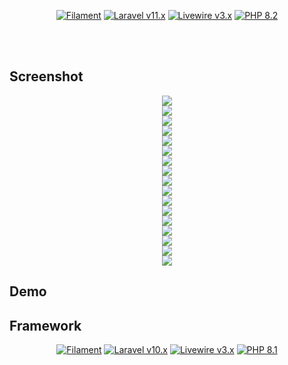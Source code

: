 <p align="center">
    <a href="https://github.com/filamentphp/filament/actions"><img alt="Filament" src="https://img.shields.io/badge/Filament-v3.x-orange?style=for-the-badge"></a>
    <a href="https://laravel.com"><img alt="Laravel v11.x" src="https://img.shields.io/badge/Laravel-v11.x-FF2D20?style=for-the-badge&logo=laravel"></a>
    <a href="https://livewire.laravel.com"><img alt="Livewire v3.x" src="https://img.shields.io/badge/Livewire-v3.x-FB70A9?style=for-the-badge"></a>
    <a href="https://php.net"><img alt="PHP 8.2" src="https://img.shields.io/badge/PHP-8.1-777BB4?style=for-the-badge&logo=php"></a>
</p>

<br>
<br>

## Screenshot

<summary> 
<p align="center">
    <img src="https://github.com/isaandreanme/dashboard-app/blob/main/Screenshots/1.png" />
    <br>
        <img src="https://github.com/isaandreanme/dashboard-app/blob/main/Screenshots/2.png" />
    <br>
        <img src="https://github.com/isaandreanme/dashboard-app/blob/main/Screenshots/3.png" />
    <br>
        <img src="https://github.com/isaandreanme/dashboard-app/blob/main/Screenshots/4.png" />
    <br>
        <img src="https://github.com/isaandreanme/dashboard-app/blob/main/Screenshots/5.png" />
    <br>
        <img src="https://github.com/isaandreanme/dashboard-app/blob/main/Screenshots/6.png" />
    <br>
        <img src="https://github.com/isaandreanme/dashboard-app/blob/main/Screenshots/7.png" />
    <br>
        <img src="https://github.com/isaandreanme/dashboard-app/blob/main/Screenshots/8.png" />
    <br>
        <img src="https://github.com/isaandreanme/dashboard-app/blob/main/Screenshots/9.png" />
    <br>
        <img src="https://github.com/isaandreanme/dashboard-app/blob/main/Screenshots/10.png" />
    <br>
        <img src="https://github.com/isaandreanme/dashboard-app/blob/main/Screenshots/12.png" />
    <br>
        <img src="https://github.com/isaandreanme/dashboard-app/blob/main/Screenshots/13.png" />
    <br>
        <img src="https://github.com/isaandreanme/dashboard-app/blob/main/Screenshots/14.png" />
    <br>
        <img src="https://github.com/isaandreanme/dashboard-app/blob/main/Screenshots/15.png" />
    <br>
        <img src="https://github.com/isaandreanme/dashboard-app/blob/main/Screenshots/16.png" />
    <br>
        <img src="https://github.com/isaandreanme/dashboard-app/blob/main/Screenshots/17.jpg" />
    <br>
        <img src="https://github.com/isaandreanme/dashboard-app/blob/main/Screenshots/18.jpg" />
    <br>
      
</p>
</summary>

## Demo

## Framework

<p align="center">
    <a href="https://github.com/filamentphp/filament/actions"><img alt="Filament" src="https://img.shields.io/badge/Filament-v3.x-orange?style=for-the-badge"></a>
    <a href="https://laravel.com"><img alt="Laravel v10.x" src="https://img.shields.io/badge/Laravel-v11.x-FF2D20?style=for-the-badge&logo=laravel"></a>
    <a href="https://livewire.laravel.com"><img alt="Livewire v3.x" src="https://img.shields.io/badge/Livewire-v3.x-FB70A9?style=for-the-badge"></a>
    <a href="https://php.net"><img alt="PHP 8.1" src="https://img.shields.io/badge/PHP-8.1-777BB4?style=for-the-badge&logo=php"></a>
</p>
